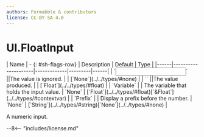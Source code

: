 ```yaml
---
authors: Formabble & contributors
license: CC-BY-SA-4.0
---
```



# UI.FloatInput

<div class="sh-parameters" markdown="1">
| Name | - {: #sh-flags-row} | Description | Default | Type |
|------|---------------------|-------------|---------|------|
| `<input>` ||The value is ignored. | | [`None`](../../types/#none) |
| `<output>` ||The value produced. | | [`Float`](../../types/#float) |
| `Variable` |  | The variable that holds the input value. | `None` | [`Float`](../../types/#float)[`&Float`](../../types/#contextvar) |
| `Prefix` |  | Display a prefix before the number. | `None` | [`String`](../../types/#string)[`None`](../../types/#none) |

</div>

A numeric input.

--8<-- "includes/license.md"

